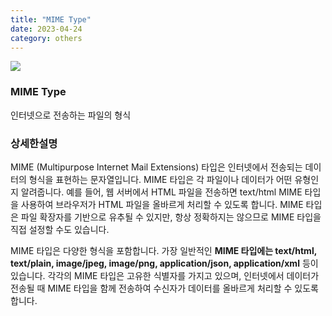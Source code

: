 ```yaml
---
title: "MIME Type"
date: 2023-04-24
category: others
---
```


![](/storage/2023042922553191197.jpg)

### MIME Type

인터넷으로 전송하는 파일의 형식

### 상세한설명

MIME (Multipurpose Internet Mail Extensions) 타입은 인터넷에서 전송되는 데이터의 형식을 표현하는 문자열입니다. MIME 타입은 각 파일이나 데이터가 어떤 유형인지 알려줍니다. 예를 들어, 웹 서버에서 HTML 파일을 전송하면 text/html MIME 타입을 사용하여 브라우저가 HTML 파일을 올바르게 처리할 수 있도록 합니다. MIME 타입은 파일 확장자를 기반으로 유추될 수 있지만, 항상 정확하지는 않으므로 MIME 타입을 직접 설정할 수도 있습니다.

MIME 타입은 다양한 형식을 포함합니다. 가장 일반적인 **MIME 타입에는 text/html, text/plain, image/jpeg, image/png, application/json, application/xml** 등이 있습니다. 각각의 MIME 타입은 고유한 식별자를 가지고 있으며, 인터넷에서 데이터가 전송될 때 MIME 타입을 함께 전송하여 수신자가 데이터를 올바르게 처리할 수 있도록 합니다.

